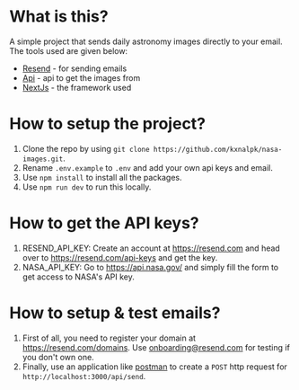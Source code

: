 # What is this?
A simple project that sends daily astronomy images directly to your email. The tools used are given below:

- [Resend](<https://resend.com>) - for sending emails
- [Api](<https://apis.nasa.gov>) - api to get the images from
- [NextJs](<https://nextjs.com>) - the framework used

# How to setup the project?
1. Clone the repo by using `git clone https://github.com/kxnalpk/nasa-images.git`.
2. Rename `.env.example` to `.env` and add your own api keys and email.
3. Use `npm install` to install all the packages.
4. Use `npm run dev` to run this locally.

# How to get the API keys?
1. RESEND_API_KEY: Create an account at <https://resend.com> and head over to <https://resend.com/api-keys> and get the key.
2. NASA_API_KEY: Go to <https://api.nasa.gov/> and simply fill the form to get access to NASA's API key.

# How to setup & test emails?
1. First of all, you need to register your domain at <https://resend.com/domains>. Use onboarding@resend.com for testing if you don't own one.
2. Finally, use an application like [postman](<https://postman.com>) to create a `POST` http request for `http://localhost:3000/api/send`.
